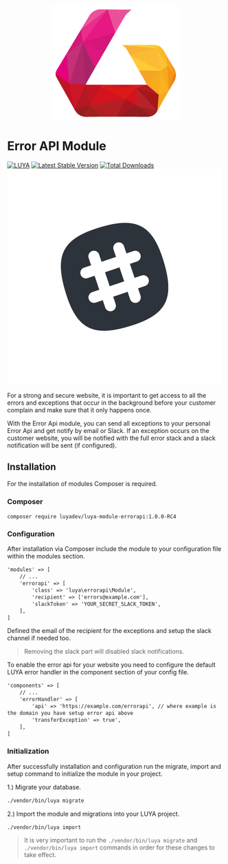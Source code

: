 <p align="center">
  <img src="https://raw.githubusercontent.com/luyadev/luya/master/docs/internals/images/luya_logo_rc4.png" alt="LUYA Logo"/>
</p>

# Error API Module
[![LUYA](https://img.shields.io/badge/Powered%20by-LUYA-brightgreen.svg)](https://luya.io)
[![Latest Stable Version](https://poser.pugx.org/luyadev/luya-module-errorapi/v/stable)](https://packagist.org/packages/luyadev/luya-module-errorapi)
[![Total Downloads](https://poser.pugx.org/luyadev/luya-module-errorapi/downloads)](https://packagist.org/packages/luyadev/luya-module-errorapi)
[![Slack Support](https://raw.githubusercontent.com/luyadev/luya/master/docs/guide/img/icons/Slack_Mark_Black_Web.png)](https://luyadev.slack.com/)

For a strong and secure website, it is important to get access to all the errors and exceptions that occur in the background before your customer complain and make sure that it only happens once.

With the Error Api module, you can send all exceptions to your personal Error Api and get notify by email or Slack. If an exception occurs on the customer website, you will be notified with the full error stack and a slack notification will be sent (if configured).

## Installation

For the installation of modules Composer is required.

### Composer

```
composer require luyadev/luya-module-errorapi:1.0.0-RC4
```
### Configuration

After installation via Composer include the module to your configuration file within the modules section.

```
'modules' => [
    // ...
    'errorapi' => [
        'class' => 'luya\errorapi\Module',
        'recipient' => ['errors@example.com'],
        'slackToken' => 'YOUR_SECRET_SLACK_TOKEN',
    ],
]
```

Defined the email of the recipient for the exceptions and setup the slack channel if needed too.

> Removing the slack part will disabled slack notifications.

To enable the error api for your website you need to configure the default LUYA error handler in the component section of your config file.

```
'components' => [
    // ...
    'errorHandler' => [
        'api' => 'https://example.com/errorapi', // where example is the domain you have setup error api above
        'transferException' => true',
    ],
]
```

### Initialization

After successfully installation and configuration run the migrate, import and setup command to initialize the module in your project.

1.) Migrate your database.

```sh
./vendor/bin/luya migrate
```

2.) Import the module and migrations into your LUYA project.

```sh
./vendor/bin/luya import
```

> It is very important to run the `./vendor/bin/luya migrate` and `./vendor/bin/luya import` commands in order for these changes to take effect.
